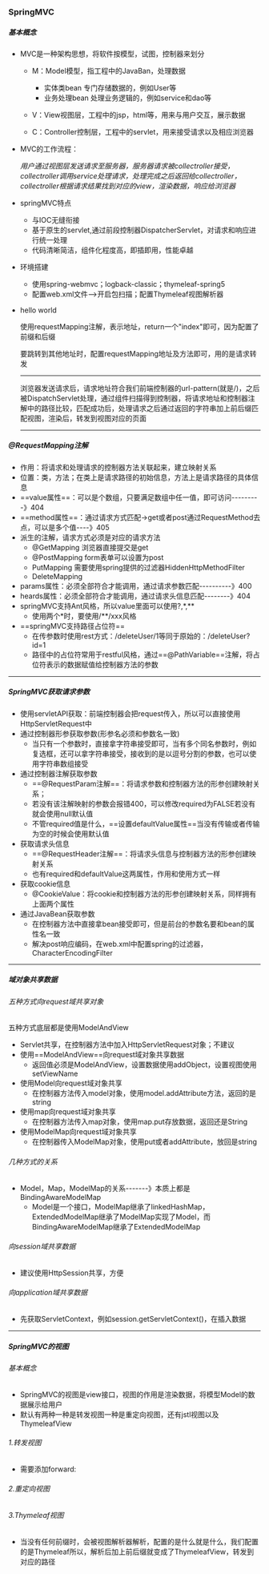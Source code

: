 ### SpringMVC

##### 基本概念

* MVC是一种架构思想，将软件按模型，试图，控制器来划分

  * M：Model模型，指工程中的JavaBan，处理数据
    * 实体类bean 专门存储数据的，例如User等
    * 业务处理bean 处理业务逻辑的，例如service和dao等

  * V：View视图层，工程中的jsp，html等，用来与用户交互，展示数据
  * C：Controller控制层，工程中的servlet，用来接受请求以及相应浏览器

* MVC的工作流程：

  *用户通过视图层发送请求至服务器，服务器请求被collectroller接受，collectroller调用service处理请求，处理完成之后返回给collectroller，collectroller根据请求结果找到对应的view，渲染数据，响应给浏览器*

* springMVC特点

  * 与IOC无缝衔接
  * 基于原生的servlet,通过前段控制器DispatcherServlet，对请求和响应进行统一处理
  * 代码清晰简洁，组件化程度高，即插即用，性能卓越

* 环境搭建

  * 使用spring-webmvc；logback-classic；thymeleaf-spring5
  * 配置web.xml文件-->开启包扫描；配置Thymeleaf视图解析器

* hello world

  使用requestMapping注解，表示地址，return一个"index"即可，因为配置了前缀和后缀

  要跳转到其他地址时，配置requestMapping地址及方法即可，用的是请求转发

  ---

  浏览器发送请求后，请求地址符合我们前端控制器的url-pattern(就是/)，之后被DispatchServlet处理，通过组件扫描得到控制器，将请求地址和控制器注解中的路径比较，匹配成功后，处理请求之后通过返回的字符串加上前后缀匹配视图，渲染后，转发到视图对应的页面

  ---


##### @RequestMapping注解

* 作用：将请求和处理请求的控制器方法关联起来，建立映射关系
* 位置：类，方法；在类上是请求路径的初始信息，方法上是请求路径的具体信息
* ==value属性==：可以是个数组，只要满足数组中任一值，即可访问---------》404
* ==method属性==：通过请求方式匹配->get或者post通过RequestMethod去点，可以是多个值----》405
* 派生的注解，请求方式必须是对应的请求方法
  * @GetMapping        浏览器直接提交是get
  * @PostMapping      form表单可以设置为post
  * PutMapping            需要使用spring提供的过滤器HiddenHttpMethodFilter
  * DeleteMapping
* params属性：必须全部符合才能调用，通过请求参数匹配----------》400
* heards属性：必须全部符合才能调用，通过请求头信息匹配--------》404
* springMVC支持Ant风格，所以value里面可以使用?,*,**
  * 使用两个*时，要使用/**/xxx风格
* ==springMVC支持路径占位符==
  * 在传参数时使用rest方式：/deleteUser/1等同于原始的：/deleteUser?id=1
  * 路径中的占位符常用于restful风格，通过==@PathVariable==注解，将占位符表示的数据赋值给控制器方法的参数

---

##### SpringMVC获取请求参数

* 使用servletAPI获取：前端控制器会把request传入，所以可以直接使用HttpServletRequest中
* 通过控制器形参获取参数(形参名必须和参数名一致)
  * 当只有一个参数时，直接拿字符串接受即可，当有多个同名参数时，例如复选框，还可以拿字符串接受，接收到的是以逗号分割的参数，也可以使用字符串数组接受
* 通过控制器注解获取参数
  * ==@RequestParam注解==：将请求参数和控制器方法的形参创建映射关系；
  * 若没有该注解映射的参数会报错400，可以修改required为FALSE若没有就会使用null默认值
  * 不管required值是什么，==设置defaultValue属性==当没有传输或者传输为空的时候会使用默认值
* 获取请求头信息
  * ==@RequestHeader注解==：将请求头信息与控制器方法的形参创建映射关系
  * 也有required和defaultValue这两属性，作用和使用方式一样
* 获取cookie信息
  * @CookieValue：将cookie和控制器方法的形参创建映射关系，同样拥有上面两个属性
* 通过JavaBean获取参数
  * 在控制器方法中直接拿bean接受即可，但是前台的参数名要和bean的属性名一致
  * 解决post响应编码，在web.xml中配置spring的过滤器，CharacterEncodingFilter

---

##### 域对象共享数据

###### 五种方式向request域共享对象

五种方式底层都是使用ModelAndView

* Servlet共享，在控制器方法中加入HttpServletRequest对象；不建议
* 使用==ModelAndView==向request域对象共享数据
  * 返回值必须是ModelAndView，设置数据使用addObject，设置视图使用setViewName
* 使用Model向request域对象共享
  * 在控制器方法传入model对象，使用model.addAttribute方法，返回的是string
* 使用map向request域对象共享
  * 在控制器方法传入map对象，使用map.put存放数据，返回还是String
* 使用ModelMap向request域对象共享
  * 在控制器传入ModelMap对象，使用put或者addAttribute，放回是string

###### 几种方式的关系

* Model，Map，ModelMap的关系-------》本质上都是BindingAwareModelMap
  * Model是一个接口，ModelMap继承了linkedHashMap，ExtendedModelMap继承了ModelMap实现了Model，而BindingAwareModelMap继承了ExtendedModelMap

###### 向session域共享数据

* 建议使用HttpSession共享，方便

###### 向application域共享数据

* 先获取ServletContext，例如session.getServletContext()，在插入数据

---

##### SpringMVC的视图

###### 基本概念

* SpringMVC的视图是view接口，视图的作用是渲染数据，将模型Model的数据展示给用户
* 默认有两种一种是转发视图一种是重定向视图，还有jstl视图以及ThymeleafView

###### 1.转发视图

* 需要添加forward:

###### 2.重定向视图

###### 3.Thymeleaf视图

* 当没有任何前缀时，会被视图解析器解析，配置的是什么就是什么，我们配置的是Thymeleaf所以，解析后加上前后缀就变成了ThymeleafView，转发到对应的路径
